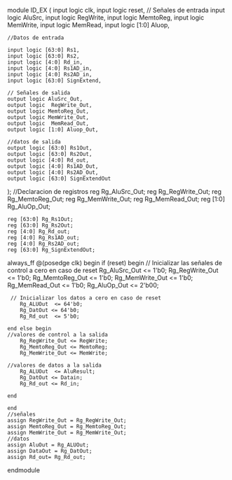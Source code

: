 module ID_EX (
    input logic clk,
    input logic reset,
    // Señales de entrada
    input logic AluSrc,
    input logic  RegWrite,
    input logic MemtoReg,
    input logic MemWrite,
    input logic MemRead,
    input logic [1:0] Aluop,


    //Datos de entrada
    
    input logic [63:0] Rs1,
    input logic [63:0] Rs2,
    input logic [4:0] Rd_in,
    input logic [4:0] Rs1AD_in,
    input logic [4:0] Rs2AD_in,
    input logic [63:0] SignExtend,

    // Señales de salida
    output logic AluSrc_Out,
    output logic  RegWrite_Out,
    output logic MemtoReg_Out,
    output logic MemWrite_Out,
    output logic  MemRead_Out,
    output logic [1:0] Aluop_Out,

    //datos de salida 
    output logic [63:0] Rs1Out,
    output logic [63:0] Rs2Out,
    output logic [4:0] Rd_out,
    output logic [4:0] Rs1AD_Out,
    output logic [4:0] Rs2AD_Out,
    output logic [63:0] SignExtendOut


);
//Declaracion de registros
    reg Rg_AluSrc_Out;
    reg Rg_RegWrite_Out;
    reg Rg_MemtoReg_Out;
    reg Rg_MemWrite_Out;
    reg Rg_MemRead_Out;
    reg [1:0] Rg_AluOp_Out;

    reg [63:0] Rg_Rs1Out;
    reg [63:0] Rg_Rs2Out;
    reg [4:0] Rg_Rd_out;
    reg [4:0] Rg_Rs1AD_out;
    reg [4:0] Rg_Rs2AD_out;
    reg [63:0] Rg_SignExtendOut;


always_ff @(posedge clk) begin
    if (reset) begin
    // Inicializar las señales de control a cero en caso de reset
        Rg_AluSrc_Out <= 1'b0;
        Rg_RegWrite_Out <= 1'b0;
        Rg_MemtoReg_Out <= 1'b0;
        Rg_MemWrite_Out <= 1'b0;
        Rg_MemRead_Out <= 1'b0;
        Rg_AluOp_Out <= 2'b00;

     // Inicializar los datos a cero en caso de reset
        Rg_ALUOut  <= 64'b0;
        Rg_DatOut <= 64'b0;
        Rg_Rd_out  <= 5'b0;

    end else begin 
    //valores de control a la salida
        Rg_RegWrite_Out <= RegWrite;
        Rg_MemtoReg_Out <= MemtoReg;
        Rg_MemWrite_Out <= MemWrite;

    //valores de datos a la salida
        Rg_ALUOut  <= AluResult;
        Rg_DatOut <= Datain;
        Rg_Rd_out <= Rd_in;

    end

    end
    //señales
    assign RegWrite_Out = Rg_RegWrite_Out;
    assign MemtoReg_Out = Rg_MemtoReg_Out;
    assign MemWrite_Out = Rg_MemWrite_Out;
    //datos
    assign AluOut = Rg_ALUOut;
    assign DataOut = Rg_DatOut;
    assign Rd_out= Rg_Rd_out;
endmodule